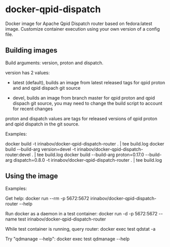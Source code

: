 # docker-qpid-dispatch

Docker image for Apache Qpid Dispatch router based on fedora:latest image. 
Customize container execution using your own version of a config file.

## Building images

Build arguments:
  version, proton and dispatch.

  version has 2 values:

  - latest (default), builds an image from latest released tags for qpid proton and
    and qpid dispach git source

  - devel, builds an image from branch master for qpid proton and qpid dispach 
    git source, you may need to change the build script to account for recent
    changes

  proton and dispatch values are tags for released versions of qpid proton and qpid dispatch
  in the git source.

Examples:

   docker build -t irinabov/docker-qpid-dispatch-router . | tee build.log
   docker build --build-arg version=devel -t irinabov/docker-qpid-dispatch-router:devel . | tee build.log
   docker build --build-arg proton=0.17.0 --build-arg dispatch=0.8.0 -t irinabov/docker-qpid-dispatch-router . | tee build.log

## Using the image

Examples:

Get help:
  docker run --rm -p 5672:5672 irinabov/docker-qpid-dispatch-router --help

Run docker as a daemon in a test container:
  docker run -d -p 5672:5672 --name test irinabov/docker-qpid-dispatch-router

While test container is running, query router:
  docker exec test qdstat -a

Try "qdmanage --help":
  docker exec test qdmanage --help
